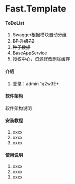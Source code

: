 # Fast.Template
#### ToDoList

1. ~~Swagger根据模块自动分组~~
2. ~~BP 升级7.2~~
3. ~~种子数据~~
4. ~~BaseAppService~~
5. 授权中心，资源修改删除缓存

#### 介绍
1.  登录：admin 1q2w3E*

#### 软件架构
软件架构说明


#### 安装教程

1.  xxxx
2.  xxxx
3.  xxxx

#### 使用说明

1.  xxxx
2.  xxxx
3.  xxxx
